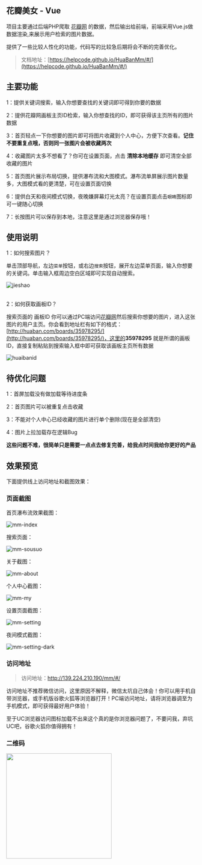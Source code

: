 ## 花瓣美女 - Vue

项目主要通过后端PHP爬取 [花瓣网](http://huaban.com/) 的数据，然后输出给前端，前端采用Vue.js做数据渲染,来展示用户检索的图片数据。

提供了一些比较人性化的功能，代码写的比较急后期将会不断的完善优化。

> 文档地址：[https://helpcode.github.io/HuaBanMm/#/](https://helpcode.github.io/HuaBanMm/#/)

## 主要功能

 1：提供关键词搜索，输入你想要查找的关键词即可得到你要的数据 
 
 2：提供花瓣网画板主页ID检索，输入你想查找的ID，即可获得该主页所有的图片数据 
 
 3：首页轻点一下你想要的图片即可将图片收藏到个人中心，方便下次查看。**记住不要重复点哦，否则同一张图片会被收藏两次**
 
 4：收藏图片太多不想看了？你可在设置页面，点击 <b>清除本地缓存</b> 即可清空全部收藏的图片
 
 5：首页图片展示布局切换，提供瀑布流和大图模式。瀑布流单屏展示图片数量多，大图模式看的更清楚，可在设置页面切换
 
 6：提供白天和夜间模式切换，夜晚嫌屏幕灯光太亮？在设置页面点击`眼睛`图标即可一键随心切换
 
 7：长按图片可以保存到本地，注意这里是通过浏览器保存哦！

## 使用说明

1：如何搜索图片？

单击顶部导航，左边`菜单`按钮，或右边`搜索`按钮，展开左边菜单页面，输入你想要的关键词。单击输入框周边空白区域即可实现自动搜索。

![jieshao](http://okkzzhtds.bkt.clouddn.com/jieshao.png)

<br />
2：如何获取画板ID？

搜索页面的 画板ID 你可以通过PC端访问[花瓣网](http://huaban.com/)然后搜索你想要的图片，进入这张图片的用户主页。你会看到地址栏有如下的格式：
[http://huaban.com/boards/35978295/](http://huaban.com/boards/35978295/)，这里的<b>35978295</b> 就是所谓的画板ID，直接复制粘贴到搜索输入框中即可获取该画板主页所有数据 
 
![huaibanid](http://okkzzhtds.bkt.clouddn.com/huaibanid.png) 


## 待优化问题

1：首屏加载没有做加载等待进度条

2：首页图片可以被重复点击收藏

3：不能对个人中心已经收藏的图片进行单个删除(现在是全部清空)

4：图片上拉加载存在逻辑Bug

<b>这些问题不难，很简单只是需要一点点去修复完善，给我点时间我给你更好的产品</b>



## 效果预览


下面提供线上访问地址和截图效果：


### 页面截图

首页瀑布流效果截图：

![mm-index](http://okkzzhtds.bkt.clouddn.com/mm-index.png)

搜索页面：

![mm-sousuo](http://okkzzhtds.bkt.clouddn.com/mm-sousuo.png)

关于截图：

![mm-about](http://okkzzhtds.bkt.clouddn.com/mm-about.png)

个人中心截图：

![mm-my](http://okkzzhtds.bkt.clouddn.com/mm-my.png)

设置页面截图：

![mm-setting](http://okkzzhtds.bkt.clouddn.com/mm-setting.png)

夜间模式截图：

![mm-setting-dark](http://okkzzhtds.bkt.clouddn.com/mm-setting-dark.png)


### 访问地址


> 访问地址：[http://139.224.210.190/mm/#/ ](http://139.224.210.190/mm/#/)


访问地址不推荐微信访问，这里原因不解释，微信太坑自己体会！你可以用手机自带浏览器，或手机版谷歌火狐等浏览器打开！PC端访问地址，请将浏览器调至为手机模式，即可获得最好用户体验！

至于UC浏览器访问图标加载不出来这个真的是你浏览器问题了，不要问我，弃坑UC吧，谷歌火狐你值得拥有！

### 二维码

<img src="http://okkzzhtds.bkt.clouddn.com/1492852708.png" width="280" height="280"/>

